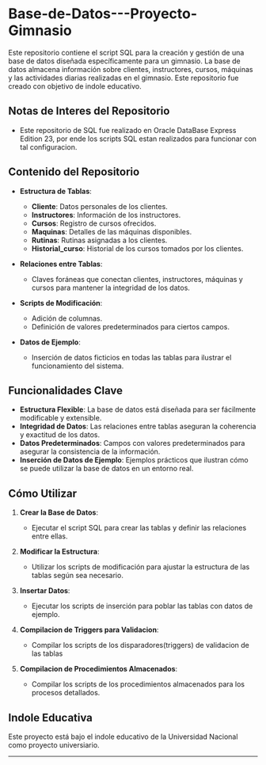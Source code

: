 # Base-de-Datos---Proyecto-Gimnasio
Este repositorio contiene el script SQL para la creación y gestión de una base de datos diseñada específicamente para un gimnasio. La base de datos almacena información sobre clientes, instructores, cursos, máquinas y las actividades diarias realizadas en el gimnasio. Este repositorio fue creado con objetivo de indole educativo.

## Notas de Interes del Repositorio
- Este repositorio de SQL fue realizado en Oracle DataBase Express Edition 23, por ende los scripts SQL estan realizados para funcionar con tal configuracion.


## Contenido del Repositorio

- **Estructura de Tablas**:
  - **Cliente**: Datos personales de los clientes.
  - **Instructores**: Información de los instructores.
  - **Cursos**: Registro de cursos ofrecidos.
  - **Maquinas**: Detalles de las máquinas disponibles.
  - **Rutinas**: Rutinas asignadas a los clientes.
  - **Historial_curso**: Historial de los cursos tomados por los clientes.

- **Relaciones entre Tablas**:
  - Claves foráneas que conectan clientes, instructores, máquinas y cursos para mantener la integridad de los datos.

- **Scripts de Modificación**:
  - Adición de columnas.
  - Definición de valores predeterminados para ciertos campos.

- **Datos de Ejemplo**:
  - Inserción de datos ficticios en todas las tablas para ilustrar el funcionamiento del sistema.

## Funcionalidades Clave

- **Estructura Flexible**: La base de datos está diseñada para ser fácilmente modificable y extensible.
- **Integridad de Datos**: Las relaciones entre tablas aseguran la coherencia y exactitud de los datos.
- **Datos Predeterminados**: Campos con valores predeterminados para asegurar la consistencia de la información.
- **Inserción de Datos de Ejemplo**: Ejemplos prácticos que ilustran cómo se puede utilizar la base de datos en un entorno real.

## Cómo Utilizar

1. **Crear la Base de Datos**:
   - Ejecutar el script SQL para crear las tablas y definir las relaciones entre ellas.

2. **Modificar la Estructura**:
   - Utilizar los scripts de modificación para ajustar la estructura de las tablas según sea necesario.

3. **Insertar Datos**:
   - Ejecutar los scripts de inserción para poblar las tablas con datos de ejemplo.
     
4. **Compilacion de Triggers para Validacion**:
   - Compilar los scripts de los disparadores(triggers) de validacion de las tablas
     
6. **Compilacion de Procedimientos Almacenados**:
    - Compilar los scripts de los procedimientos almacenados para los procesos detallados.

## Indole Educativa

Este proyecto está bajo el indole educativo de la Universidad Nacional como proyecto universiario.

---

